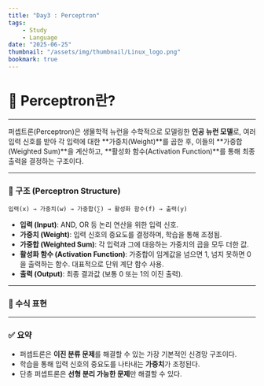 ```yaml
---
title: "Day3 : Perceptron"
tags:
    - Study
    - Language
date: "2025-06-25"
thumbnail: "/assets/img/thumbnail/Linux_logo.png"
bookmark: true
---
```


# 📌 Perceptron란?
---
퍼셉트론(Perceptron)은 생물학적 뉴런을 수학적으로 모델링한 **인공 뉴런 모델**로, 여러 입력 신호를 받아 각 입력에 대한 **가중치(Weight)**를 곱한 후, 이들의 **가중합(Weighted Sum)**을 계산하고, **활성화 함수(Activation Function)**를 통해 최종 출력을 결정하는 구조이다.

---

### 🔧 구조 (Perceptron Structure)

```
입력(x) → 가중치(w) → 가중합(∑) → 활성화 함수(f) → 출력(y)
```

- **입력 (Input)**: AND, OR 등 논리 연산을 위한 입력 신호.
- **가중치 (Weight)**: 입력 신호의 중요도를 결정하며, 학습을 통해 조정됨.
- **가중합 (Weighted Sum)**: 각 입력과 그에 대응하는 가중치의 곱을 모두 더한 값.
- **활성화 함수 (Activation Function)**: 가중합이 임계값을 넘으면 1, 넘지 못하면 0을 출력하는 함수. 대표적으로 단위 계단 함수 사용.
- **출력 (Output)**: 최종 결과값 (보통 0 또는 1의 이진 출력).

---

### 📘 수식 표현



---

### ✅ 요약

- 퍼셉트론은 **이진 분류 문제**를 해결할 수 있는 가장 기본적인 신경망 구조이다.
- 학습을 통해 입력 신호의 중요도를 나타내는 **가중치**가 조정된다.
- 단층 퍼셉트론은 **선형 분리 가능한 문제**만 해결할 수 있다.
